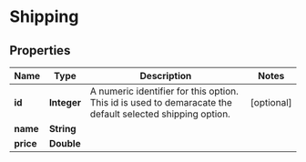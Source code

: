 # Shipping

## Properties
Name | Type | Description | Notes
------------ | ------------- | ------------- | -------------
**id** | **Integer** | A numeric identifier for this option. This id is used to demaracate the default selected shipping option. |  [optional]
**name** | **String** |  | 
**price** | **Double** |  | 
